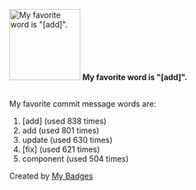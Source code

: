 <img src="https://my-badges.github.io/my-badges/favorite-word.png" alt="My favorite word is &quot;[add]&quot;." title="My favorite word is &quot;[add]&quot;." width="128">
<strong>My favorite word is &quot;[add]&quot;.</strong>
<br><br>

My favorite commit message words are:

1. [add] (used 838 times)
2. add (used 801 times)
3. update (used 630 times)
4. [fix] (used 621 times)
5. component (used 504 times)


Created by <a href="https://github.com/my-badges/my-badges">My Badges</a>